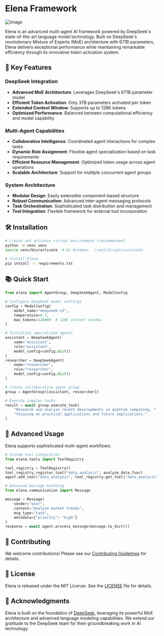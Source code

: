 # Elena Framework

![image](https://github.com/user-attachments/assets/2afdf078-7eea-4b14-8248-e9a7bd307ba6)

Elena is an advanced multi-agent AI framework powered by DeepSeek's state-of-the-art language model technology. Built on DeepSeek's revolutionary Mixture of Experts (MoE) architecture with 671B parameters, Elena delivers exceptional performance while maintaining remarkable efficiency through its innovative token activation system.

## 🚀 Key Features

### DeepSeek Integration
- **Advanced MoE Architecture**: Leverages DeepSeek's 671B parameter model
- **Efficient Token Activation**: Only 37B parameters activated per token
- **Extended Context Window**: Supports up to 128K tokens
- **Optimized Performance**: Balanced between computational efficiency and model capability

### Multi-Agent Capabilities
- **Collaborative Intelligence**: Coordinated agent interactions for complex tasks
- **Dynamic Role Assignment**: Flexible agent specialization based on task requirements
- **Efficient Resource Management**: Optimized token usage across agent operations
- **Scalable Architecture**: Support for multiple concurrent agent groups

### System Architecture
- **Modular Design**: Easily extensible component-based structure
- **Robust Communication**: Advanced inter-agent messaging protocols
- **Task Orchestration**: Sophisticated task distribution and management
- **Tool Integration**: Flexible framework for external tool incorporation

## 🛠 Installation

```bash
# Create and activate virtual environment (recommended)
python -m venv venv
source venv/bin/activate  # On Windows: .\venv\Scripts\activate

# Install Elena
pip install -r requirements.txt
```

## 📚 Quick Start

```python
from elena import AgentGroup, DeepSeekAgent, ModelConfig

# Configure DeepSeek model settings
config = ModelConfig(
    model_name="deepseek-v3",
    temperature=0.7,
    max_tokens=128000  # 128K context window
)

# Initialize specialized agents
assistant = DeepSeekAgent(
    name="assistant",
    role="assistant",
    model_config=config.dict()
)
researcher = DeepSeekAgent(
    name="researcher",
    role="researcher",
    model_config=config.dict()
)

# Create collaborative agent group
group = AgentGroup([assistant, researcher])

# Execute complex tasks
result = await group.execute_task(
    "Research and analyze recent developments in quantum computing, "
    "focusing on practical applications and future implications."
)
```

## 🔧 Advanced Usage

Elena supports sophisticated multi-agent workflows:

```python
# Custom tool integration
from elena.tools import ToolRegistry

tool_registry = ToolRegistry()
tool_registry.register_tool("data_analysis", analyze_data_func)
agent.add_tool("data_analysis", tool_registry.get_tool("data_analysis"))

# Advanced message handling
from elena.communication import Message

message = Message(
    sender="user",
    content="Analyze market trends",
    msg_type="task",
    metadata={"priority": "high"}
)
response = await agent.process_message(message.to_dict())
```

## 🤝 Contributing

We welcome contributions! Please see our [Contributing Guidelines](CONTRIBUTING.md) for details.

## 📄 License

Elena is released under the MIT License. See the [LICENSE](LICENSE) file for details.

## 🙏 Acknowledgments

Elena is built on the foundation of [DeepSeek](https://github.com/deepseek-ai/DeepSeek), leveraging its powerful MoE architecture and advanced language modeling capabilities. We extend our gratitude to the DeepSeek team for their groundbreaking work in AI technology.
